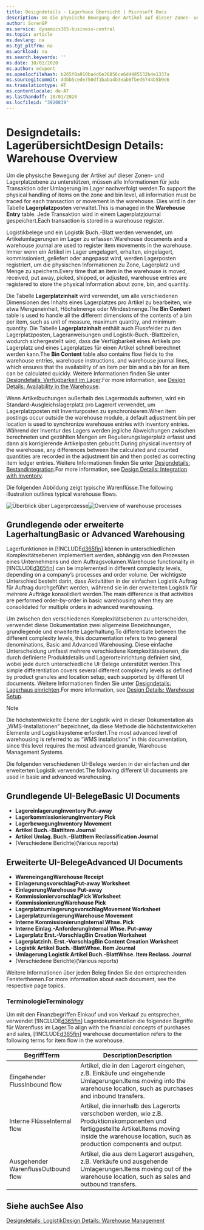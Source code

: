 ```yaml
---
title: Designdetails - Lagerhaus Übersicht | Microsoft Docs
description: Um die physische Bewegung der Artikel auf dieser Zonen- und Lagerplatzebene zu unterstützen, müssen alle Informationen für jede Transaktion oder Umlagerung im Lager nachverfolgt werden. Dies wird in der Tabelle **Lagerplatzposten** verwaltet. Jede Transaktion wird in einem Lagerplatzjournal gespeichert.
author: SorenGP
ms.service: dynamics365-business-central
ms.topic: article
ms.devlang: na
ms.tgt_pltfrm: na
ms.workload: na
ms.search.keywords: ''
ms.date: 10/01/2020
ms.author: edupont
ms.openlocfilehash: b265f8a910ba4d6e36856ce6d4485532b4e1337a
ms.sourcegitcommit: ddbb5cede750df1baba4b3eab8fbed6744b5b9d6
ms.translationtype: HT
ms.contentlocale: de-AT
ms.lasthandoff: 10/01/2020
ms.locfileid: "3920839"
---
```

# <a name="design-details-warehouse-overview"></a><span data-ttu-id="ce4a0-105">Designdetails: Lagerübersicht</span><span class="sxs-lookup"><span data-stu-id="ce4a0-105">Design Details: Warehouse Overview</span></span>
<span data-ttu-id="ce4a0-106">Um die physische Bewegung der Artikel auf dieser Zonen- und Lagerplatzebene zu unterstützen, müssen alle Informationen für jede Transaktion oder Umlagerung im Lager nachverfolgt werden.</span><span class="sxs-lookup"><span data-stu-id="ce4a0-106">To support the physical handling of items on the zone and bin level, all information must be traced for each transaction or movement in the warehouse.</span></span> <span data-ttu-id="ce4a0-107">Dies wird in der Tabelle **Lagerplatzposten** verwaltet.</span><span class="sxs-lookup"><span data-stu-id="ce4a0-107">This is managed in the **Warehouse Entry** table.</span></span> <span data-ttu-id="ce4a0-108">Jede Transaktion wird in einem Lagerplatzjournal gespeichert.</span><span class="sxs-lookup"><span data-stu-id="ce4a0-108">Each transaction is stored in a warehouse register.</span></span>  

<span data-ttu-id="ce4a0-109">Logistikbelege und ein Logistik Buch.-Blatt werden verwendet, um Artikelumlagerungen im Lager zu erfassen.</span><span class="sxs-lookup"><span data-stu-id="ce4a0-109">Warehouse documents and a warehouse journal are used to register item movements in the warehouse.</span></span> <span data-ttu-id="ce4a0-110">Immer wenn ein Artikel im Lager umgelagert, erhalten, eingelagert, kommissioniert, geliefert oder angepasst wird, werden Lagerposten registriert, um die physischen Informationen zu Zone, Lagerplatz und Menge zu speichern.</span><span class="sxs-lookup"><span data-stu-id="ce4a0-110">Every time that an item in the warehouse is moved, received, put away, picked, shipped, or adjusted, warehouse entries are registered to store the physical information about zone, bin, and quantity.</span></span>

<span data-ttu-id="ce4a0-111">Die Tabelle **Lagerplatzinhalt** wird verwendet, um alle verschiedenen Dimensionen des Inhalts eines Lagerplatzes pro Artikel zu bearbeiten, wie etwa Mengeneinheit, Höchstmenge oder Mindestmenge.</span><span class="sxs-lookup"><span data-stu-id="ce4a0-111">The **Bin Content** table is used to handle all the different dimensions of the contents of a bin per item, such as unit of measure, maximum quantity, and minimum quantity.</span></span> <span data-ttu-id="ce4a0-112">Die Tabelle **Lagerplatzinhalt** enthält auch Flussfelder zu den Lagerplatzposten, Lageranweisungen und Logistik-Buch.-Blattzeilen, wodurch sichergestellt wird, dass die Verfügbarkeit eines Artikels pro Lagerplatz und eines Lagerplatzes für einen Artikel schnell berechnet werden kann.</span><span class="sxs-lookup"><span data-stu-id="ce4a0-112">The **Bin Content** table also contains flow fields to the warehouse entries, warehouse instructions, and warehouse journal lines, which ensures that the availability of an item per bin and a bin for an item can be calculated quickly.</span></span> <span data-ttu-id="ce4a0-113">Weitere Informationen finden Sie unter [Designdetails: Verfügbarkeit im Lager](design-details-availability-in-the-warehouse.md).</span><span class="sxs-lookup"><span data-stu-id="ce4a0-113">For more information, see [Design Details: Availability in the Warehouse](design-details-availability-in-the-warehouse.md).</span></span>  

<span data-ttu-id="ce4a0-114">Wenn Artikelbuchungen außerhalb des Lagermoduls auftreten, wird ein Standard-Ausgleichslagerplatz pro Lagerort verwendet, um Lagerplatzposten mit Inventurposten zu synchronisieren.</span><span class="sxs-lookup"><span data-stu-id="ce4a0-114">When item postings occur outside the warehouse module, a default adjustment bin per location is used to synchronize warehouse entries with inventory entries.</span></span> <span data-ttu-id="ce4a0-115">Während der Inventur des Lagers werden jegliche Abweichungen zwischen berechneten und gezählten Mengen am Regulierungslagerplatz erfasst und dann als korrigierende Artikelposten gebucht.</span><span class="sxs-lookup"><span data-stu-id="ce4a0-115">During physical inventory of the warehouse, any differences between the calculated and counted quantities are recorded in the adjustment bin and then posted as correcting item ledger entries.</span></span> <span data-ttu-id="ce4a0-116">Weitere Informationen finden Sie unter [Designdetails: Bestandintegration](design-details-integration-with-inventory.md).</span><span class="sxs-lookup"><span data-stu-id="ce4a0-116">For more information, see [Design Details: Integration with Inventory](design-details-integration-with-inventory.md).</span></span>  

<span data-ttu-id="ce4a0-117">Die folgenden Abbildung zeigt typische Warenflüsse.</span><span class="sxs-lookup"><span data-stu-id="ce4a0-117">The following illustration outlines typical warehouse flows.</span></span>  

<span data-ttu-id="ce4a0-118">![Überblick über Lagerprozesse](media/design_details_warehouse_management_overview.png "Überblick über Lagerprozesse")</span><span class="sxs-lookup"><span data-stu-id="ce4a0-118">![Overview of warehouse processes](media/design_details_warehouse_management_overview.png "Overview of warehouse processes")</span></span>  

## <a name="basic-or-advanced-warehousing"></a><span data-ttu-id="ce4a0-119">Grundlegende oder erweiterte Lagerhaltung</span><span class="sxs-lookup"><span data-stu-id="ce4a0-119">Basic or Advanced Warehousing</span></span>  
<span data-ttu-id="ce4a0-120">Lagerfunktionen in [!INCLUDE[d365fin](includes/d365fin_md.md)] können in unterschiedlichen Komplexitätsebenen implementiert werden, abhängig von den Prozessen eines Unternehmens und dem Auftragsvolumen.</span><span class="sxs-lookup"><span data-stu-id="ce4a0-120">Warehouse functionality in [!INCLUDE[d365fin](includes/d365fin_md.md)] can be implemented in different complexity levels, depending on a company’s processes and order volume.</span></span> <span data-ttu-id="ce4a0-121">Der wichtigste Unterschied besteht darin, dass Aktivitäten in der einfachen Logistik Auftrag für Auftrag durchgeführt werden, während sie in der erweiterten Logistik für mehrere Aufträge konsolidiert werden.</span><span class="sxs-lookup"><span data-stu-id="ce4a0-121">The main difference is that activities are performed order-by-order in basic warehousing when they are consolidated for multiple orders in advanced warehousing.</span></span>  

 <span data-ttu-id="ce4a0-122">Um zwischen den verschiedenen Komplexitätsebenen zu unterscheiden, verwendet diese Dokumentation zwei allgemeine Bezeichnungen, grundlegende und erweiterte Lagerhaltung.</span><span class="sxs-lookup"><span data-stu-id="ce4a0-122">To differentiate between the different complexity levels, this documentation refers to two general denominations, Basic and Advanced Warehousing.</span></span> <span data-ttu-id="ce4a0-123">Diese einfache Unterscheidung umfasst mehrere verschiedene Komplexitätsebenen, die durch definierte Produktdetails und Lagerorteinrichtung definiert sind, wobei jede durch unterschiedliche UI-Belege unterstützt werden.</span><span class="sxs-lookup"><span data-stu-id="ce4a0-123">This simple differentiation covers several different complexity levels as defined by product granules and location setup, each supported by different UI documents.</span></span> <span data-ttu-id="ce4a0-124">Weitere Informationen finden Sie unter [Designdetails: Lagerhaus einrichten](design-details-warehouse-setup.md).</span><span class="sxs-lookup"><span data-stu-id="ce4a0-124">For more information, see [Design Details: Warehouse Setup](design-details-warehouse-setup.md).</span></span>  

> [!NOTE]  
>  <span data-ttu-id="ce4a0-125">Die höchstentwickelte Ebene der Logistik wird in dieser Dokumentation als „WMS-Installationen“ bezeichnet, da diese Methode die höchstentwickelten Elemente und Logistiksysteme erfordert.</span><span class="sxs-lookup"><span data-stu-id="ce4a0-125">The most advanced level of warehousing is referred to as “WMS installations” in this documentation, since this level requires the most advanced granule, Warehouse Management Systems.</span></span>  

 <span data-ttu-id="ce4a0-126">Die folgenden verschiedenen UI-Belege werden in der einfachen und der erweiterten Logistik verwendet.</span><span class="sxs-lookup"><span data-stu-id="ce4a0-126">The following different UI documents are used in basic and advanced warehousing.</span></span>  

## <a name="basic-ui-documents"></a><span data-ttu-id="ce4a0-127">Grundlegende UI-Belege</span><span class="sxs-lookup"><span data-stu-id="ce4a0-127">Basic UI Documents</span></span>  

-   <span data-ttu-id="ce4a0-128">**Lagereinlagerung**</span><span class="sxs-lookup"><span data-stu-id="ce4a0-128">**Inventory Put-away**</span></span>  
-   <span data-ttu-id="ce4a0-129">**Lagerkommissionierung**</span><span class="sxs-lookup"><span data-stu-id="ce4a0-129">**Inventory Pick**</span></span>  
-   <span data-ttu-id="ce4a0-130">**Lagerbewegung**</span><span class="sxs-lookup"><span data-stu-id="ce4a0-130">**Inventory Movement**</span></span>  
-   <span data-ttu-id="ce4a0-131">**Artikel Buch.-Blatt**</span><span class="sxs-lookup"><span data-stu-id="ce4a0-131">**Item Journal**</span></span>  
-   <span data-ttu-id="ce4a0-132">**Artikel Umlag. Buch.-Blatt**</span><span class="sxs-lookup"><span data-stu-id="ce4a0-132">**Item Reclassification Journal**</span></span>  
-   <span data-ttu-id="ce4a0-133">(Verschiedene Berichte)</span><span class="sxs-lookup"><span data-stu-id="ce4a0-133">(Various reports)</span></span>  

## <a name="advanced-ui-documents"></a><span data-ttu-id="ce4a0-134">Erweiterte UI-Belege</span><span class="sxs-lookup"><span data-stu-id="ce4a0-134">Advanced UI Documents</span></span>  

-   <span data-ttu-id="ce4a0-135">**Wareneingang**</span><span class="sxs-lookup"><span data-stu-id="ce4a0-135">**Warehouse Receipt**</span></span>  
-   <span data-ttu-id="ce4a0-136">**Einlagerungsvorschlag**</span><span class="sxs-lookup"><span data-stu-id="ce4a0-136">**Put-away Worksheet**</span></span>  
-   <span data-ttu-id="ce4a0-137">**Einlagerung**</span><span class="sxs-lookup"><span data-stu-id="ce4a0-137">**Warehouse Put-away**</span></span>  
-   <span data-ttu-id="ce4a0-138">**Kommissioniervorschlag**</span><span class="sxs-lookup"><span data-stu-id="ce4a0-138">**Pick Worksheet**</span></span>  
-   <span data-ttu-id="ce4a0-139">**Kommissionierung**</span><span class="sxs-lookup"><span data-stu-id="ce4a0-139">**Warehouse Pick**</span></span>  
-   <span data-ttu-id="ce4a0-140">**Lagerplatzumlagerungsvorschlag**</span><span class="sxs-lookup"><span data-stu-id="ce4a0-140">**Movement Worksheet**</span></span>  
-   <span data-ttu-id="ce4a0-141">**Lagerplatzumlagerung**</span><span class="sxs-lookup"><span data-stu-id="ce4a0-141">**Warehouse Movement**</span></span>  
-   <span data-ttu-id="ce4a0-142">**Interne Kommissionierung**</span><span class="sxs-lookup"><span data-stu-id="ce4a0-142">**Internal Whse. Pick**</span></span>  
-   <span data-ttu-id="ce4a0-143">**Interne Einlag.-Anforderung**</span><span class="sxs-lookup"><span data-stu-id="ce4a0-143">**Internal Whse. Put-away**</span></span>  
-   <span data-ttu-id="ce4a0-144">**Lagerplatz Erst.-Vorschlag**</span><span class="sxs-lookup"><span data-stu-id="ce4a0-144">**Bin Creation Worksheet**</span></span>  
-   <span data-ttu-id="ce4a0-145">**Lagerplatzinh. Erst.-Vorschlag**</span><span class="sxs-lookup"><span data-stu-id="ce4a0-145">**Bin Content Creation Worksheet**</span></span>  
-   <span data-ttu-id="ce4a0-146">**Logistik Artikel Buch.-Blatt**</span><span class="sxs-lookup"><span data-stu-id="ce4a0-146">**Whse. Item Journal**</span></span>  
-   <span data-ttu-id="ce4a0-147">**Umlagerung Logistik Artikel Buch.-Blatt**</span><span class="sxs-lookup"><span data-stu-id="ce4a0-147">**Whse. Item Reclass. Journal**</span></span>  
-   <span data-ttu-id="ce4a0-148">(Verschiedene Berichte)</span><span class="sxs-lookup"><span data-stu-id="ce4a0-148">(Various reports)</span></span>  

<span data-ttu-id="ce4a0-149">Weitere Informationen über jeden Beleg finden Sie den entsprechenden Fensterthemen.</span><span class="sxs-lookup"><span data-stu-id="ce4a0-149">For more information about each document, see the respective page topics.</span></span>  

### <a name="terminology"></a><span data-ttu-id="ce4a0-150">Terminologie</span><span class="sxs-lookup"><span data-stu-id="ce4a0-150">Terminology</span></span>  
<span data-ttu-id="ce4a0-151">Um mit den Finanzbegriffen Einkauf und von Verkauf zu entsprechen, verwendet [!INCLUDE[d365fin](includes/d365fin_md.md)] Lagerdokumentation die folgenden Begriffe für Warenfluss im Lager.</span><span class="sxs-lookup"><span data-stu-id="ce4a0-151">To align with the financial concepts of purchases and sales, [!INCLUDE[d365fin](includes/d365fin_md.md)] warehouse documentation refers to the following terms for item flow in the warehouse.</span></span>  

|<span data-ttu-id="ce4a0-152">Begriff</span><span class="sxs-lookup"><span data-stu-id="ce4a0-152">Term</span></span>|<span data-ttu-id="ce4a0-153">Description</span><span class="sxs-lookup"><span data-stu-id="ce4a0-153">Description</span></span>|  
|----------|---------------------------------------|  
|<span data-ttu-id="ce4a0-154">Eingehender Fluss</span><span class="sxs-lookup"><span data-stu-id="ce4a0-154">Inbound flow</span></span>|<span data-ttu-id="ce4a0-155">Artikel, die in den Lagerort eingehen, z.B. Einkäufe und eingehende Umlagerungen.</span><span class="sxs-lookup"><span data-stu-id="ce4a0-155">Items moving into the warehouse location, such as purchases and inbound transfers.</span></span>|  
|<span data-ttu-id="ce4a0-156">Interne Flüsse</span><span class="sxs-lookup"><span data-stu-id="ce4a0-156">Internal flow</span></span>|<span data-ttu-id="ce4a0-157">Artikel, die innerhalb des Lagerorts verschoben werden, wie z.B. Produktionskomponenten und fertiggestellte Artikel.</span><span class="sxs-lookup"><span data-stu-id="ce4a0-157">Items moving inside the warehouse location, such as production components and output.</span></span>|  
|<span data-ttu-id="ce4a0-158">Ausgehender Warenfluss</span><span class="sxs-lookup"><span data-stu-id="ce4a0-158">Outbound flow</span></span>|<span data-ttu-id="ce4a0-159">Artikel, die aus dem Lagerort ausgehen, z.B. Verkäufe und ausgehende Umlagerungen.</span><span class="sxs-lookup"><span data-stu-id="ce4a0-159">Items moving out of the warehouse location, such as sales and outbound transfers.</span></span>|  

## <a name="see-also"></a><span data-ttu-id="ce4a0-160">Siehe auch</span><span class="sxs-lookup"><span data-stu-id="ce4a0-160">See Also</span></span>  
 [<span data-ttu-id="ce4a0-161">Designdetails: Logistik</span><span class="sxs-lookup"><span data-stu-id="ce4a0-161">Design Details: Warehouse Management</span></span>](design-details-warehouse-management.md)
